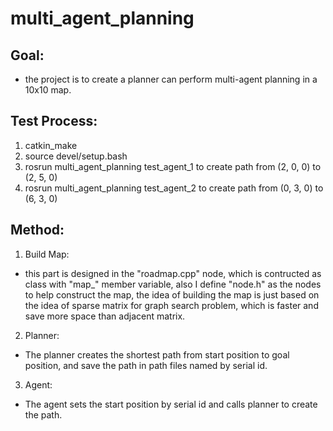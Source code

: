 # multi_agent_planning

## Goal:
- the project is to create a planner can perform multi-agent planning in a 10x10 map.

## Test Process:
1. catkin_make
2. source devel/setup.bash
3. rosrun multi_agent_planning test_agent_1 to create path from (2, 0, 0) to (2, 5, 0)
4. rosrun multi_agent_planning test_agent_2 to create path from (0, 3, 0) to (6, 3, 0)

## Method:
1. Build Map:
- this part is designed in the "roadmap.cpp" node, which is contructed as class with "map_" member variable, also I define
"node.h" as the nodes to help construct the map, the idea of building the map is just based on the idea of sparse matrix for
graph search problem, which is faster and save more space than adjacent matrix.

2. Planner:
- The planner creates the shortest path from start position to goal position, and save the path in path files named by serial id.

3. Agent:
- The agent sets the start position by serial id and calls planner to create the path.


